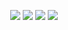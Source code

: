 </a>
<p align="center">
        <img src="https://img.shields.io/github/v/release/CrazyCloudCraft/minecraft-bashs?color=%2350AFFF&label=latest%20release&logo=FutureLearn&logoColor=50AFFF&style=flat-square" />
    </a>
        <img src="https://img.shields.io/github/downloads/CrazyCloudCraft/minecraft-bashs/total?color=green&label=All-Downloads&logo=GitHub&logoColor=74FF00&style=flat-square" />
    </a>
        <img src="https://img.shields.io/github/downloads/CrazyCloudCraft/minecraft-bashs/v2.5.1.1/total?color=green&label=v2.5.1.1%20Downloads&logo=github&style=flat-square" />
    </a>
    </a>
        <img src="https://img.shields.io/github/downloads/CrazyCloudCraft/minecraft-bashs/v2.5.1/total?color=green&label=v2.5.1%20Downloads&logo=github&style=flat-square" />
    </a>
